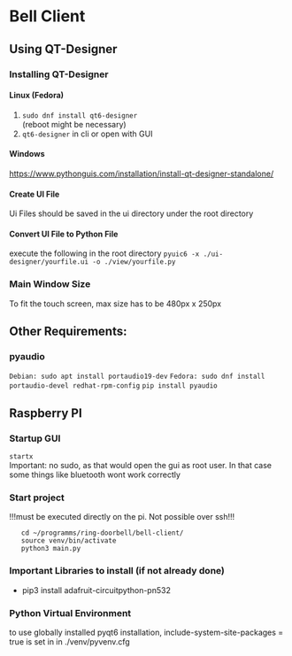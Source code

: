 # Bell Client

## Using QT-Designer

### Installing QT-Designer
#### Linux (Fedora)

1. ```sudo dnf install qt6-designer```  
(reboot might be necessary)
2. ```qt6-designer``` in cli or open with GUI


#### Windows
https://www.pythonguis.com/installation/install-qt-designer-standalone/

#### Create UI File
Ui Files should be saved in the ui directory under the root directory

#### Convert UI File to Python File
execute the following in the root directory 
```pyuic6 -x ./ui-designer/yourfile.ui -o ./view/yourfile.py```


### Main Window Size
To fit the touch screen, max size has to be 480px x 250px

## Other Requirements:

### pyaudio

```Debian: sudo apt install portaudio19-dev```
```Fedora: sudo dnf install portaudio-devel redhat-rpm-config```
```pip install pyaudio```


## Raspberry PI

### Startup GUI
```startx```   
Important: no sudo, as that would open the gui as root user. In that case some things like bluetooth wont work correctly

### Start project
!!!must be executed directly on the pi. Not possible over ssh!!!
```
   cd ~/programms/ring-doorbell/bell-client/   
   source venv/bin/activate   
   python3 main.py
```

### Important Libraries to install (if not already done)
- pip3 install adafruit-circuitpython-pn532

### Python Virtual Environment
to use globally installed pyqt6 installation, include-system-site-packages = true is set in in ./venv/pyvenv.cfg





